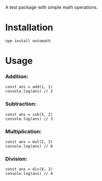 A test package with simple math operations.

# Installation

```
npm install notomath
```

# Usage

### Addition:

```
const ans = add(1, 1)
console.log(ans) // 2
```

### Subtraction:

```
const ans = sub(5, 2)
console.log(ans) // 3
```

### Multiplication:

```
const ans = mul(2, 3)
console.log(ans) // 6
```

### Division:

```
const ans = div(8, 2)
console.log(ans) // 4
```
